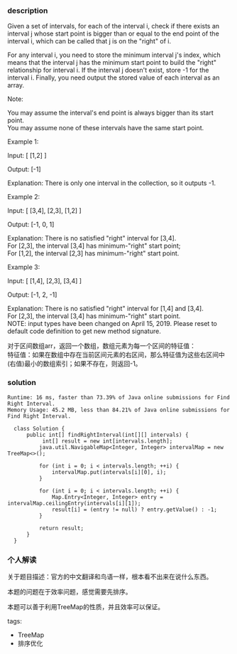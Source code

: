 ### description    
  Given a set of intervals, for each of the interval i, check if there exists an interval j whose start point is bigger than or equal to the end point of the interval i, which can be called that j is on the "right" of i.  
    
  For any interval i, you need to store the minimum interval j's index, which means that the interval j has the minimum start point to build the "right" relationship for interval i. If the interval j doesn't exist, store -1 for the interval i. Finally, you need output the stored value of each interval as an array.  
    
  Note:  
    
  You may assume the interval's end point is always bigger than its start point.  
  You may assume none of these intervals have the same start point.  
     
    
  Example 1:  
    
  Input: [ [1,2] ]  
    
  Output: [-1]  
    
  Explanation: There is only one interval in the collection, so it outputs -1.  
     
    
  Example 2:  
    
  Input: [ [3,4], [2,3], [1,2] ]  
    
  Output: [-1, 0, 1]  
    
  Explanation: There is no satisfied "right" interval for [3,4].  
  For [2,3], the interval [3,4] has minimum-"right" start point;  
  For [1,2], the interval [2,3] has minimum-"right" start point.  
     
    
  Example 3:  
    
  Input: [ [1,4], [2,3], [3,4] ]  
    
  Output: [-1, 2, -1]  
    
  Explanation: There is no satisfied "right" interval for [1,4] and [3,4].  
  For [2,3], the interval [3,4] has minimum-"right" start point.  
  NOTE: input types have been changed on April 15, 2019. Please reset to default code definition to get new method signature.  
    
  对于区间数组arr，返回一个数组，数组元素为每一个区间的特征值：  
  特征值：如果在数组中存在当前区间元素的右区间，那么特征值为这些右区间中(右值)最小的数组索引；如果不存在，则返回-1。  
    
### solution    
```    
Runtime: 16 ms, faster than 73.39% of Java online submissions for Find Right Interval.  
Memory Usage: 45.2 MB, less than 84.21% of Java online submissions for Find Right Interval.  
  
  class Solution {  
      public int[] findRightInterval(int[][] intervals) {  
           int[] result = new int[intervals.length];  
          java.util.NavigableMap<Integer, Integer> intervalMap = new TreeMap<>();  
    
          for (int i = 0; i < intervals.length; ++i) {  
              intervalMap.put(intervals[i][0], i);  
          }  
    
          for (int i = 0; i < intervals.length; ++i) {  
              Map.Entry<Integer, Integer> entry = intervalMap.ceilingEntry(intervals[i][1]);  
              result[i] = (entry != null) ? entry.getValue() : -1;  
          }  
    
          return result;  
      }  
  }  
```    
    
### 个人解读    
  关于题目描述：官方的中文翻译和鸟语一样，根本看不出来在说什么东西。  
    
  本题的问题在于效率问题，感觉需要先排序。  
    
  本题可以善于利用TreeMap的性质，并且效率可以保证。  
    
tags:    
  -  TreeMap  
  -  排序优化  

